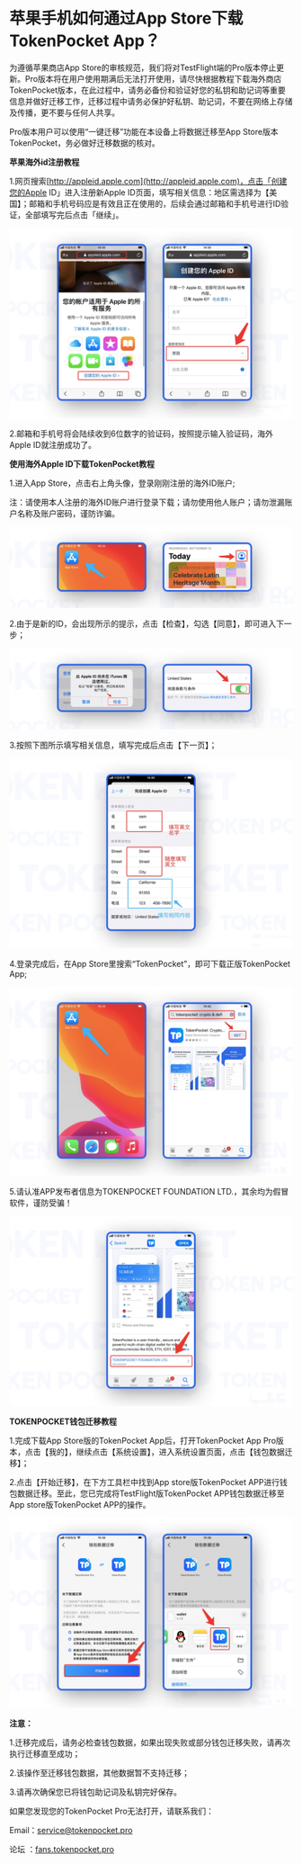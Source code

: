 # 苹果手机如何通过App Store下载TokenPocket App？

为遵循苹果商店App Store的审核规范，我们将对TestFlight端的Pro版本停止更新。Pro版本将在用户使用期满后无法打开使用，请尽快根据教程下载海外商店TokenPocket版本，在此过程中，请务必备份和验证好您的私钥和助记词等重要信息并做好迁移工作，迁移过程中请务必保护好私钥、助记词，不要在网络上存储及传播，更不要与任何人共享。

Pro版本用户可以使用“一键迁移”功能在本设备上将数据迁移至App Store版本TokenPocket，务必做好迁移数据的核对。

**苹果海外id注册教程**

1.网页搜索[http://appleid.apple.com](http://appleid.apple.com)，点击「创建您的Apple ID」进入注册新Apple ID页面，填写相关信息：地区需选择为【美国】；邮箱和手机号码应是有效且正在使用的，后续会通过邮箱和手机号进行ID验证，全部填写完后点击「继续」。

![](<../../.gitbook/assets/1 (45).png>)

2.邮箱和手机号将会陆续收到6位数字的验证码，按照提示输入验证码，海外Apple ID就注册成功了。

**使用海外Apple ID下载TokenPocket教程**

1.进入App Store，点击右上角头像，登录刚刚注册的海外ID账户;

注：请使用本人注册的海外ID账户进行登录下载；请勿使用他人账户；请勿泄漏账户名称及账户密码，谨防诈骗。

![](<../../.gitbook/assets/2 (28).png>)



2.由于是新的ID，会出现所示的提示，点击【检查】，勾选【同意】，即可进入下一步；

![](<../../.gitbook/assets/3 (23).png>)

3.按照下图所示填写相关信息，填写完成后点击【下一页】；

![](<../../.gitbook/assets/4 (15).png>)

4.登录完成后，在App Store里搜索“TokenPocket”，即可下载正版TokenPocket App;

![](<../../.gitbook/assets/1 (23) (1).png>)

5.请认准APP发布者信息为TOKENPOCKET FOUNDATION LTD.，其余均为假冒软件，谨防受骗！

![](<../../.gitbook/assets/2 (18) (1).png>)

**TOKENPOCKET钱包迁移教程**

1.完成下载App Store版的TokenPocket App后，打开TokenPocket App Pro版本，点击【我的】，继续点击【系统设置】，进入系统设置页面，点击【钱包数据迁移】；

2.点击【开始迁移】，在下方工具栏中找到App store版TokenPocket APP进行钱包数据迁移。至此，您已完成将TestFlight版TokenPocket APP钱包数据迁移至App store版TokenPocket APP的操作。

![](<../../.gitbook/assets/3 (16) (1).png>)

**注意：**

1.迁移完成后，请务必检查钱包数据，如果出现失败或部分钱包迁移失败，请再次执行迁移直至成功；&#x20;

2.该操作至迁移钱包数据，其他数据暂不支持迁移；&#x20;

3.请再次确保您已将钱包助记词及私钥完好保存。



如果您发现您的TokenPocket Pro无法打开，请联系我们：

Email：service@tokenpocket.pro

论坛  ：[fans.tokenpocket.pro](https://fans.tokenpocket.pro)

